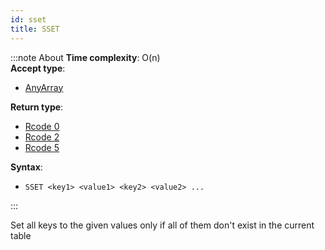 ```yaml
---
id: sset
title: SSET
---
```


:::note About
**Time complexity**: O(n)  
**Accept type**:

- [AnyArray](../protocol/data-types#any-array)

**Return type**:

- [Rcode 0](../protocol/response-codes)
- [Rcode 2](../protocol/response-codes)
- [Rcode 5](../protocol/response-codes)

**Syntax**:

- `SSET <key1> <value1> <key2> <value2> ...`

:::

Set all keys to the given values only if all of them don't exist in the current table
